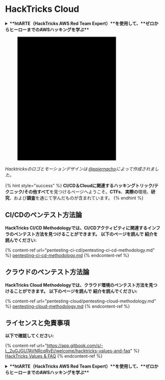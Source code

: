 # HackTricks Cloud

<details>

<summary><strong>**htARTE（HackTricks AWS Red Team Expert）**を使用して、**ゼロからヒーローまでのAWSハッキングを学ぶ**</strong></summary>

HackTricksをサポートする他の方法：

- **HackTricksで企業を宣伝したい**または**HackTricksをPDFでダウンロードしたい**場合は、[**SUBSCRIPTION PLANS**](https://github.com/sponsors/carlospolop)をチェックしてください！
- [**公式PEASS＆HackTricksのグッズ**](https://peass.creator-spring.com)を入手する
- [**The PEASS Family**](https://opensea.io/collection/the-peass-family)を発見し、独占的な[**NFTs**](https://opensea.io/collection/the-peass-family)のコレクションを見る
- **💬 [Discordグループ](https://discord.gg/hRep4RUj7f)**に参加するか、[telegramグループ](https://t.me/peass)に参加するか、**Twitter**で私をフォローする🐦 [**@hacktricks\_live**](https://twitter.com/hacktricks\_live)**.**
- **ハッキングトリックを共有するために、[HackTricks](https://github.com/carlospolop/hacktricks)と[HackTricks Cloud](https://github.com/carlospolop/hacktricks-cloud)のGitHubリポジトリにPRを提出してください。**

</details>

<figure><img src=".gitbook/assets/cloud.gif" alt=""><figcaption></figcaption></figure>

_Hacktricksのロゴとモーションデザインは_ [_@ppiernacho_](https://www.instagram.com/ppieranacho/)_によって作成されました。_

{% hint style="success" %}
**CI/CD＆Cloudに関連するハッキングトリック/テクニック/その他すべて**を見つけるページへようこそ。**CTFs**、**実際の**環境、**研究**、および**調査**を通じて学んだものが含まれています。
{% endhint %}

## **CI/CDのペンテスト方法論**

**HackTricks CI/CD Methodologyでは、CI/CDアクティビティに関連するインフラのペンテスト方法を見つけることができます。** **以下のページを読んで** **紹介を読んでください:**

{% content-ref url="pentesting-ci-cd/pentesting-ci-cd-methodology.md" %}
[pentesting-ci-cd-methodology.md](pentesting-ci-cd/pentesting-ci-cd-methodology.md)
{% endcontent-ref %}

## クラウドのペンテスト方法論

**HackTricks Cloud Methodologyでは、クラウド環境のペンテスト方法を見つけることができます。** **以下のページを読んで** **紹介を読んでください:**

{% content-ref url="pentesting-cloud/pentesting-cloud-methodology.md" %}
[pentesting-cloud-methodology.md](pentesting-cloud/pentesting-cloud-methodology.md)
{% endcontent-ref %}

## ライセンスと免責事項

**以下で確認してください:**

{% content-ref url="https://app.gitbook.com/s/-L_2uGJGU7AVNRcqRvEi/welcome/hacktricks-values-and-faq" %}
[HackTricks Values & FAQ](https://app.gitbook.com/s/-L\_2uGJGU7AVNRcqRvEi/welcome/hacktricks-values-and-faq)
{% endcontent-ref %}

<details>

<summary><strong>**htARTE（HackTricks AWS Red Team Expert）**を使用して、**ゼロからヒーローまでのAWSハッキングを学ぶ**</strong></summary>

HackTricksをサポートする他の方法：

- **HackTricksで企業を宣伝したい**または**HackTricksをPDFでダウンロードしたい**場合は、[**SUBSCRIPTION PLANS**](https://github.com/sponsors/carlospolop)をチェックしてください！
- [**公式PEASS＆HackTricksのグッズ**](https://peass.creator-spring.com)を入手する
- [**The PEASS Family**](https://opensea.io/collection/the-peass-family)を発見し、独占的な[**NFTs**](https://opensea.io/collection/the-peass-family)のコレクションを見る
- **💬 [Discordグループ](https://discord.gg/hRep4RUj7f)**に参加するか、[telegramグループ](https://t.me/peass)に参加するか、**Twitter**で私をフォローする🐦 [**@hacktricks\_live**](https://twitter.com/hacktricks\_live)**.**
- **ハッキングトリックを共有するために、[HackTricks](https://github.com/carlospolop/hacktricks)と[HackTricks Cloud](https://github.com/carlospolop/hacktricks-cloud)のGitHubリポジトリにPRを提出してください。**

</details>
